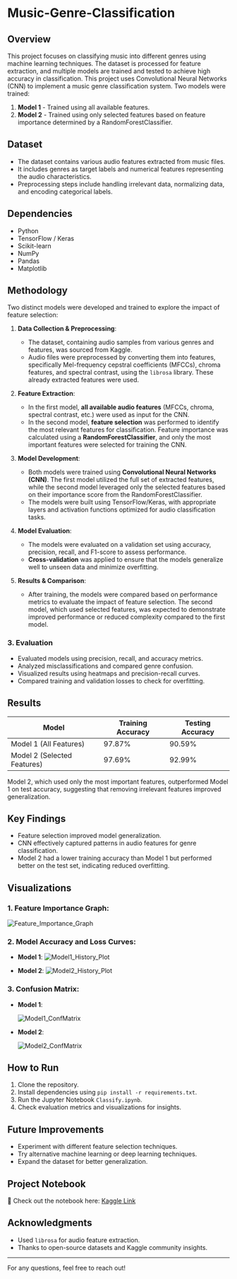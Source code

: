# Music-Genre-Classification

## Overview
This project focuses on classifying music into different genres using machine learning techniques. The dataset is processed for feature extraction, and multiple models are trained and tested to achieve high accuracy in classification. This project uses Convolutional Neural Networks (CNN) to implement a music genre classification system. Two models were trained:

1. **Model 1** - Trained using all available features.
2. **Model 2** - Trained using only selected features based on feature importance determined by a RandomForestClassifier.

## Dataset
- The dataset contains various audio features extracted from music files.
- It includes genres as target labels and numerical features representing the audio characteristics.
- Preprocessing steps include handling irrelevant data, normalizing data, and encoding categorical labels.

## Dependencies
- Python
- TensorFlow / Keras
- Scikit-learn
- NumPy
- Pandas
- Matplotlib

## Methodology
Two distinct models were developed and trained to explore the impact of feature selection:

1. **Data Collection & Preprocessing**:
   - The dataset, containing audio samples from various genres and features, was sourced from Kaggle.
   - Audio files were preprocessed by converting them into features, specifically Mel-frequency cepstral coefficients (MFCCs), chroma features, and spectral contrast, using the `librosa` library. These already extracted features were used.

2. **Feature Extraction**:
   - In the first model, **all available audio features** (MFCCs, chroma, spectral contrast, etc.) were used as input for the CNN.
   - In the second model, **feature selection** was performed to identify the most relevant features for classification. Feature importance was calculated using a **RandomForestClassifier**, and only the most important features were selected for training the CNN.

3. **Model Development**:
   - Both models were trained using **Convolutional Neural Networks (CNN)**. The first model utilized the full set of extracted features, while the second model leveraged only the selected features based on their importance score from the RandomForestClassifier.
   - The models were built using TensorFlow/Keras, with appropriate layers and activation functions optimized for audio classification tasks.

4. **Model Evaluation**:
   - The models were evaluated on a validation set using accuracy, precision, recall, and F1-score to assess performance.
   - **Cross-validation** was applied to ensure that the models generalize well to unseen data and minimize overfitting.

5. **Results & Comparison**:
   - After training, the models were compared based on performance metrics to evaluate the impact of feature selection. The second model, which used selected features, was expected to demonstrate improved performance or reduced complexity compared to the first model.


### 3. Evaluation
- Evaluated models using precision, recall, and accuracy metrics.
- Analyzed misclassifications and compared genre confusion.
- Visualized results using heatmaps and precision-recall curves.
- Compared training and validation losses to check for overfitting.

## Results
| Model | Training Accuracy | Testing Accuracy |
|-------|------------------|------------------|
| Model 1 (All Features) | 97.87% | 90.59% |
| Model 2 (Selected Features) | 97.69% | 92.99% |

Model 2, which used only the most important features, outperformed Model 1 on test accuracy, suggesting that removing irrelevant features improved generalization.

## Key Findings
- Feature selection improved model generalization.
- CNN effectively captured patterns in audio features for genre classification.
- Model 2 had a lower training accuracy than Model 1 but performed better on the test set, indicating reduced overfitting.

## Visualizations

### 1. **Feature Importance Graph**:

   ![Feature_Importance_Graph](https://github.com/user-attachments/assets/75d49514-2450-49be-9dcb-b1f037edc818)

### 2. **Model Accuracy and Loss Curves**:

   - **Model 1**:
     ![Model1_History_Plot](https://github.com/user-attachments/assets/5674166b-f279-4621-abd9-0f9b39c49f1e)
     
   - **Model 2**:
     ![Model2_History_Plot](https://github.com/user-attachments/assets/14e5c699-6279-4c6d-9fb1-51737012a6a3)

### 3. **Confusion Matrix**:

   - **Model 1**:

     ![Model1_ConfMatrix](https://github.com/user-attachments/assets/fe0e1797-4ccb-4543-b9e6-b99ee52fffbc)

   - **Model 2**:

     ![Model2_ConfMatrix](https://github.com/user-attachments/assets/10bc71dd-66ad-4a37-a89c-09a1e341485c)


## How to Run
1. Clone the repository.
2. Install dependencies using `pip install -r requirements.txt`.
3. Run the Jupyter Notebook `Classify.ipynb`.
4. Check evaluation metrics and visualizations for insights.

## Future Improvements
- Experiment with different feature selection techniques.
- Try alternative machine learning or deep learning techniques.
- Expand the dataset for better generalization.

## Project Notebook

🔗 Check out the notebook here: [Kaggle Link](https://www.kaggle.com/code/manasibhosale/music-genre-classification)

## Acknowledgments
- Used `librosa` for audio feature extraction.
- Thanks to open-source datasets and Kaggle community insights.

---
For any questions, feel free to reach out!



